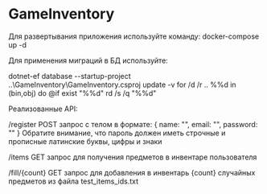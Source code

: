 # GameInventory
Для развертывания приложения используйте команду:
docker-compose up -d

Для применения миграций в БД используйте:

dotnet-ef database --startup-project ..\GameInventory\GameInventory.csproj update -v
for /d /r .. %%d in (bin,obj) do @if exist "%%d" rd /s /q "%%d" 

Реализованные API:

/register 
POST запрос с телом в формате:
{
  name: "",
  email: "",
  password: ""
}
Обратите внимание, что пароль должен иметь строчные и прописные латинские буквы, цифры и знаки

/items 
GET запрос для получения предметов в инвентаре пользователя

/fill/{count}
GET запрос для добавления в инвентарь {count} случайных предметов из файла test_items_ids.txt


